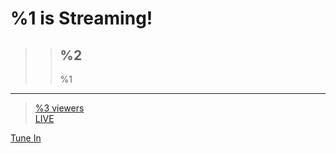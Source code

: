 # %1 is Streaming!

> > ## %2
> >
> > %1
>
> [](#avatar)

---

> [%3 viewers](#viewer_count)  
> [LIVE](#live_tag)

[Tune In](https://google.com)
